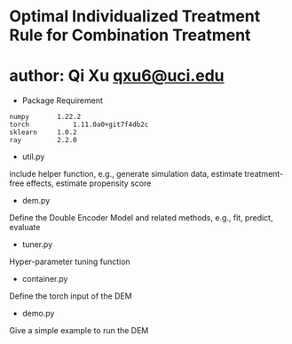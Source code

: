 # Optimal Individualized Treatment Rule for Combination Treatment

# author: Qi Xu <qxu6@uci.edu>

- Package Requirement
```
numpy		1.22.2
torch			1.11.0a0+git7f4db2c
sklearn		1.0.2
ray			2.2.0
```

- util.py

include helper function, e.g., generate simulation data, estimate treatment-free effects, estimate propensity score

- dem.py

Define the Double Encoder Model and related methods, e.g., fit, predict, evaluate

- tuner.py

Hyper-parameter tuning function

- container.py 

Define the torch input of the DEM

- demo.py

Give a simple example to run the DEM



